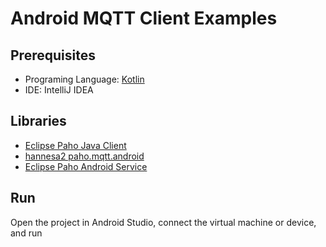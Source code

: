 # Android MQTT Client Examples

## Prerequisites

- Programing Language: [Kotlin](https://kotlinlang.org/)
- IDE: IntelliJ IDEA

## Libraries

- [Eclipse Paho Java Client](https://github.com/eclipse/paho.mqtt.java)
- [hannesa2 paho.mqtt.android](https://github.com/hannesa2/paho.mqtt.android)
- [Eclipse Paho Android Service](https://github.com/eclipse/paho.mqtt.android)

## Run

Open the project in Android Studio, connect the virtual machine or device, and run